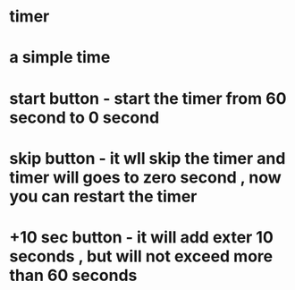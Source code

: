 # timer

# a simple time 
# start button - start the timer from 60 second to 0 second
# skip button - it wll skip the timer and timer will goes to zero second , now you can restart the timer
# +10 sec button - it will add exter 10 seconds , but will not exceed more than 60 seconds
